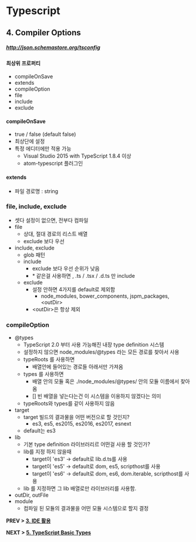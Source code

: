# Typescript

## 4. Compiler Options

##### http://json.schemastore.org/tsconfig

#### 최상위 프로퍼티
- compileOnSave
- extends
- compileOption
- file
- include
- exclude

#### compileOnSave
- true / false (default false)
- 최상단에 설정
- 특정 에디터에만 적용 가능
  - Visual Studio 2015 with TypeScript 1.8.4 이상
  - atom-typescript 플러그인

#### extends
- 파일 경로명 : string

### file, include, exclude
- 셋다 설정이 없으면, 전부다 컴파일
- file
  - 상대, 절대 경로의 리스트 배열
  - exclude 보다 우선
- include, exclude
  - glob 패턴
  - include
    -  exclude 보다 우선 순위가 낮음
    -  \* 같은걸 사용하면 , .ts / .tsx / .d.ts 만  include
  - exclude
    - 설정 안하면 4가지를 default로 제외함
      - node_modules, bower_components, jspm_packages, \<outDir\>
    - \<outDir\>은 항상 제외

### compileOption
- \@types
  - TypeScript 2.0 부터 사용 가능해진 내장 type definition 시스템
  - 설정하지 않으면 node_modules/@types 라는 모든 경로를 찾아서 사용
  - typeRoots 를 사용하면
    - 배열안에 들어있는 경로들 아래서만 가져옴
  - types 를 사용하면
    - 배열 안의 모듈 혹은 ./node_modules/@types/ 안의 모듈 이름에서 찾아옴
    - [] 빈 배열을 넣는다는건 이 시스템을 이용하지 않겠다는 의미
  - typeRoots와 types를 같이 사용하지 않음
- target
  - target 빌드의 결과물을 어떤 버전으로 할 것인지?
    - es3, es5, es2015, es2016, es2017, esnext
  - default는 es3
- lib
  - 기본 type definition 라이브러리르 어떤걸 사용 할 것인가?
  - lib를 지정 하지 않을때
    - target이 'es3' -> default로 lib.d.ts를 사용
    - target이 'es5' -> default로 dom, es5, scripthost를 사용
    - target이 'es6' -> default로 dom, es6, dom.iterable, scripthost를 사용
  - lib 를 지정하면 그 lib 배열로만 라이브러리를 사용함.
- outDir, outFile
- module
  - 컴파일 된 모듈의 결과물을 어떤 모듈 시스템으로 할지 결정


**PREV > [3. IDE 활용](https://github.com/mirrors89/study/tree/master/typescript/3_IDE_활용.md)**

**NEXT > [5. TypeScript Basic Types](https://github.com/mirrors89/study/tree/master/typescript/5_TypeScript_Basic_Types.md)**
